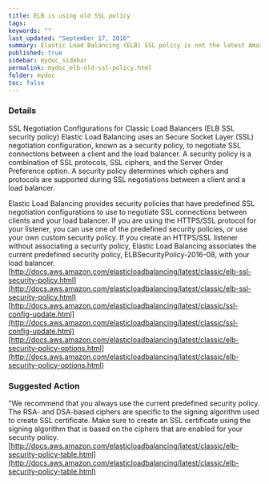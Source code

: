 ```yaml
---
title: ELB is using old SSL policy
tags:
keywords: ""
last_updated: "September 17, 2016"
summary: Elastic Load Balancing (ELB) SSL policy is not the latest Amazon predefined SSL policy or is a custom ELB SSL policy.
published: true
sidebar: mydoc_sidebar
permalink: mydoc_elb-old-ssl-policy.html
folder: mydoc
toc: false
---
```


### Details  
SSL Negotiation Configurations for Classic Load Balancers (ELB SSL security policy)
Elastic Load Balancing uses an Secure Socket Layer (SSL) negotiation configuration, known as a security policy, to negotiate SSL connections between a client and the load balancer. A security policy is a combination of SSL protocols, SSL ciphers, and the Server Order Preference option. A security policy determines which ciphers and protocols are supported during SSL negotiations between a client and a load balancer.  

Elastic Load Balancing provides security policies that have predefined SSL negotiation configurations to use to negotiate SSL connections between clients and your load balancer. If you are using the HTTPS/SSL protocol for your listener, you can use one of the predefined security policies, or use your own custom security policy. If you create an HTTPS/SSL listener without associating a security policy, Elastic Load Balancing associates the current predefined security policy, ELBSecurityPolicy-2016-08, with your load balancer.  
[http://docs.aws.amazon.com/elasticloadbalancing/latest/classic/elb-ssl-security-policy.html](http://docs.aws.amazon.com/elasticloadbalancing/latest/classic/elb-ssl-security-policy.html)
[http://docs.aws.amazon.com/elasticloadbalancing/latest/classic/ssl-config-update.html](http://docs.aws.amazon.com/elasticloadbalancing/latest/classic/ssl-config-update.html)
[http://docs.aws.amazon.com/elasticloadbalancing/latest/classic/elb-security-policy-options.html](http://docs.aws.amazon.com/elasticloadbalancing/latest/classic/elb-security-policy-options.html)

### Suggested Action
"We recommend that you always use the current predefined security policy. The RSA- and DSA-based ciphers are specific to the signing algorithm used to create SSL certificate. Make sure to create an SSL certificate using the signing algorithm that is based on the ciphers that are enabled for your security policy.  
[http://docs.aws.amazon.com/elasticloadbalancing/latest/classic/elb-security-policy-table.html](http://docs.aws.amazon.com/elasticloadbalancing/latest/classic/elb-security-policy-table.html)
